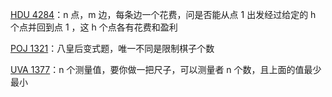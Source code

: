 [HDU 4284](https://github.com/Hapoa/Accepted/blob/master/14%20-%20dfs%26bfs/001%20-%20HDU%204284.md)：n 点，m 边，每条边一个花费，问是否能从点 1 出发经过给定的 h 个点并回到点 1 ，这 h 个点各有花费和盈利

[POJ 1321](https://github.com/Hapoa/Accepted/blob/master/14%20-%20dfs%26bfs/002%20-%20POJ%201321.md)：八皇后变式题，唯一不同是限制棋子个数

[UVA 1377](https://github.com/Hapoa/Accepted/blob/master/14%20-%20dfs%26bfs/003%20-%20UVA%201377.md)：n 个测量值，要你做一把尺子，可以测量者 n 个数，且上面的值最少最小


















